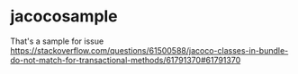 # jacocosample

That's a sample for issue https://stackoverflow.com/questions/61500588/jacoco-classes-in-bundle-do-not-match-for-transactional-methods/61791370#61791370
